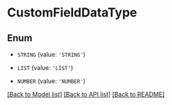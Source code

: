 # CustomFieldDataType


## Enum

* `STRING` (value: `'STRING'`)

* `LIST` (value: `'LIST'`)

* `NUMBER` (value: `'NUMBER'`)

[[Back to Model list]](../README.md#documentation-for-models) [[Back to API list]](../README.md#documentation-for-api-endpoints) [[Back to README]](../README.md)


